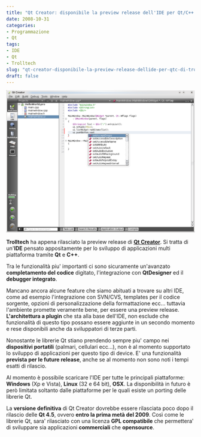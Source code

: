 ```yaml
---
title: "Qt Creator: disponibile la preview release dell'IDE per Qt/C++ di Trolltech"
date: 2008-10-31
categories: 
- Programmazione
- Qt
tags: 
- IDE
- Qt
- Trolltech
slug: "qt-creator-disponibile-la-preview-release-dellide-per-qtc-di-trolltech"
draft: false
---
```


[![qt creator](qtcreator.png)]()

**Trolltech** ha appena rilasciato la preview release di **[Qt Creator](http://trolltech.com/developer/qt-creator/qt-creator)**. 
Si tratta di un'**IDE** pensato appositamente per lo sviluppo di
applicazioni multi piattaforma tramite **Qt** e **C++**.

Tra le funzionalità piu' importanti ci sono sicuramente un'avanzato
**completamento del codice** digitato, l'integrazione con **QtDesigner**
ed il **debugger integrato**.

Mancano ancora alcune feature che siamo abituati a trovare su altri IDE,
come ad esempio l'integrazione con SVN/CVS, templates per il codice
sorgente, opzioni di personalizzazione della formattazione ecc...
tuttavia l'ambiente promette veramente bene, per essere una preview
release. **L'architettura a plugin** che sta alla base dell'IDE, non
esclude che funzionalità di questo tipo possano essere aggiunte in un
secondo momento e rese disponibili anche da sviluppatori di terze parti.

Nonostante le librerie Qt stiano prendendo sempre piu' campo nei
**dispositivi portatili** (palmari, cellulari ecc...), non è al momento
supportato lo sviluppo di applicazioni per questo tipo di device. E' una
funzionalità **prevista per le future release**, anche se al momento non
sono noti i tempi esatti di rilascio.

Al momento è possibile scaricare l'IDE per tutte le principali
piattaforme: **Windows** (Xp e Vista), **Linux** (32 e 64 bit), **OSX**.
La disponibilità in futuro è però limitata soltanto dalle piattaforme
per le quali esiste un porting delle librerie Qt.

La **versione definitiva** di Qt Creator dovrebbe essere rilasciata poco
dopo il rilascio delle **Qt 4.5**, ovvero **entro la prima metà del
2009**. Così come le librerie Qt, sara' rilasciato con una licenza **GPL
compatibile** che permettera' di sviluppare sia applicazioni
**commerciali** che **opensource**.

